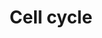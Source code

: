 ---
annotations:
- type: Pathway Ontology
  value: '"cell cycle pathway'
authors:
- Nsalomonis
- MaintBot
- BruceConklin
- MartijnVanIersel
- Christine Chichester
- Mkutmon
description: (From http://en.wikipedia.org/wiki/Cell_cycle) The cell cycle is the
  series of events that takes place in a cell leading to its division and duplication
  (replication). Regulation of the cell cycle involves processes crucial to the survival
  of a cell, including the detection and repair of genetic damage as well as the prevention
  of uncontrolled cell division. Two key classes of regulatory molecules, cyclins
  and cyclin-dependent kinases (CDKs), determine a cell's progress through the cell
  cycle.
last-edited: 2016-09-16
organisms:
- Drosophila melanogaster
redirect_from:
- /index.php/Pathway:WP31
- /instance/WP31
schema-jsonld:
- '@context': https://schema.org/
  '@id': https://wikipathways.github.io/pathways/WP31.html
  '@type': Dataset
  creator:
    '@type': Organization
    name: WikiPathways
  description: (From http://en.wikipedia.org/wiki/Cell_cycle) The cell cycle is the
    series of events that takes place in a cell leading to its division and duplication
    (replication). Regulation of the cell cycle involves processes crucial to the
    survival of a cell, including the detection and repair of genetic damage as well
    as the prevention of uncontrolled cell division. Two key classes of regulatory
    molecules, cyclins and cyclin-dependent kinases (CDKs), determine a cell's progress
    through the cell cycle.
  keywords:
  - Med
  - l(1)G0148
  - HDAC6
  - YWHAG
  - lat
  - PRKDC
  - mad2
  - GADD45A
  - CG5971
  - RB1
  - ARF
  - Rbf
  - TP53
  - mus209
  - CDC14B
  - BUB1B
  - Orc1
  - MEN
  - TGFB1
  - Orc5
  - BUB1
  - Mcm5
  - HDAC8
  - CG7134
  - CDK2
  - polo
  - E2f2
  - tefu
  - CycE
  - Bub3
  - ESPL1
  - MAD2L2
  - fzy
  - CCNB2
  - cdc2
  - Mcm2
  - nej
  - grp
  - Orc6
  - CDC25B
  - CycB3
  - E2F2
  - HDAC1
  - MDM2
  - CCNE2
  - sgg
  - E2F6
  - E2F1
  - Rpd3
  - ATR
  - PKMYT1
  - CDC45L
  - 14-3-3
  - Orc2
  - Hdac3
  - ABL1
  - stg
  - CDKN1B
  - Mcm3
  - Orc4
  - TXBP181-like
  - SMAD3
  - CDKN2A
  - UBE2F
  - PTTG3
  - CycD
  - SMC1
  - CCNA1
  - CDH1
  - ASK
  - MPEG1
  - CDK4
  - CycB
  - twe
  - CG9772
  - dpa
  - Mcm6
  - E2F4
  - PTTG2
  - CycH
  - HDAC5
  - PTTG1
  - E2F3
  - Mcm7
  - HDAC7A
  - HDAC4
  - wee
  - CDKN1A
  - Cdk4
  - TFDP1
  - CycA
  - lok
  - TBC1D8
  - CCND3
  license: CC0
  name: Cell cycle
seo: CreativeWork
title: Cell cycle
wpid: WP31
---